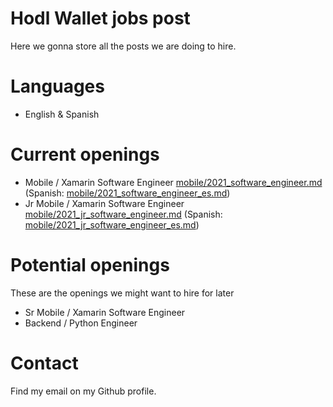 # Hodl Wallet jobs post

Here we gonna store all the posts we are doing to hire.

# Languages

- English & Spanish

# Current openings

- Mobile / Xamarin Software Engineer [mobile/2021_software_engineer.md](mobile/2021_software_engineer.md) (Spanish: [mobile/2021_software_engineer_es.md](mobile/2021_software_engineer_es.md))
- Jr Mobile / Xamarin Software Engineer [mobile/2021_jr_software_engineer.md](mobile/2021_jr_software_engineer.md) (Spanish: [mobile/2021_jr_software_engineer_es.md](mobile/2021_jr_software_engineer_es.md))

# Potential openings

These are the openings we might want to hire for later

- Sr Mobile / Xamarin Software Engineer
- Backend / Python Engineer

# Contact

Find my email on my Github profile.
